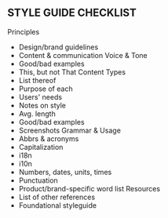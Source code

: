 ## STYLE GUIDE CHECKLIST

Principles
  - Design/brand guidelines
  - Content & communication
Voice & Tone
  - Good/bad examples
  - This, but not That
Content Types
  - List thereof
  - Purpose of each
  - Users' needs
  - Notes on style
  - Avg. length
  - Good/bad examples
  - Screenshots
Grammar & Usage
  - Abbrs & acronyms
  - Capitalization
  - i18n
  - i10n
  - Numbers, dates, units, times
  - Punctuation
  - Product/brand-specific word list
Resources
  - List of other references
  - Foundational styleguide

